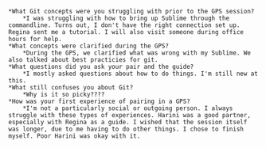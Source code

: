 
    *What Git concepts were you struggling with prior to the GPS session?
    	*I was struggling with how to bring up Sublime through the commandline. Turns out, I don't have the right connection set up. Regina sent me a tutorial. I will also visit someone during office hours for help.
    *What concepts were clarified during the GPS?
    	*During the GPS, we clarified what was wrong with my Sublime. We also talked about best practicies for git.
    *What questions did you ask your pair and the guide?
    	*I mostly asked questions about how to do things. I'm still new at this.
    *What still confuses you about Git?
    	*Why is it so picky????
    *How was your first experience of pairing in a GPS?
    	*I'm not a particularly social or outgoing person. I always struggle with these types of experiences. Harini was a good partner, especially with Regina as a guide. I wished that the session itself was longer, due to me having to do other things. I chose to finish myself. Poor Harini was okay with it.
